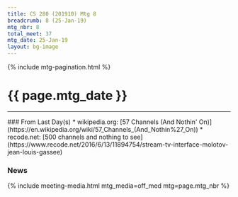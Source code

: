 ```yaml
---
title: CS 280 (201910) Mtg 8
breadcrumb: 8 (25-Jan-19)
mtg_nbr: 8
total_meet: 37
mtg_date: 25-Jan-19
layout: bg-image
---
```

{% include mtg-pagination.html %}
<h1 class="text-center">{{ page.mtg_date }}</h1>
<hr />
### From Last Day(s)
* wikipedia.org: [57 Channels (And Nothin' On)](https://en.wikipedia.org/wiki/57_Channels_(And_Nothin%27_On))
* recode.net: [500 channels and nothing to see](https://www.recode.net/2016/6/13/11894754/stream-tv-interface-molotov-jean-louis-gassee)

### News
{% include meeting-media.html mtg_media=off_med mtg=page.mtg_nbr %}
